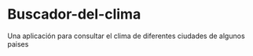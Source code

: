 # Buscador-del-clima
Una aplicación para consultar el clima de diferentes ciudades de algunos paises 
